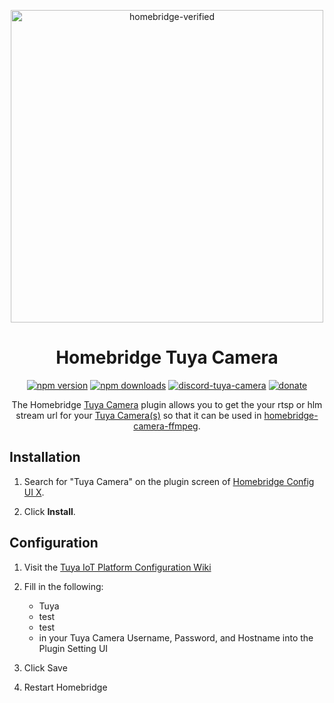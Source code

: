 <span align="center">

<a href="https://github.com/homebridge/verified/blob/master/verified-plugins.json"><img alt="homebridge-verified" src="https://raw.githubusercontent.com/donavanbecker/homebridge-tuya-camera/latest/tuya/Homebridge_x_Tuya.svg?sanitize=true" width="500px"></a>

# Homebridge Tuya Camera

<a href="https://www.npmjs.com/package/homebridge-tuya-camera"><img title="npm version" src="https://badgen.net/npm/v/homebridge-tuya-camera?icon=npm&label" ></a>
<a href="https://www.npmjs.com/package/homebridge-tuya-camera"><img title="npm downloads" src="https://badgen.net/npm/dt/homebridge-tuya-camera?label=downloads" ></a>
<a href="https://discord.gg/8fpZA4S"><img title="discord-tuya-camera" src="https://badgen.net/discord/online-members/8fpZA4S?icon=discord&label=discord" ></a>
<a href="https://paypal.me/donavanbecker"><img title="donate" src="https://badgen.net/badge/donate/paypal/yellow" ></a>

<p>The Homebridge <a href="https://www.tuya.com">Tuya Camera</a> 
plugin allows you to get the  your rtsp or hlm stream url for your  <a href="https://www.tuya.com">Tuya Camera(s)</a> so that it can be used in <a href="https://github.com/Sunoo/homebridge-camera-ffmpeg">homebridge-camera-ffmpeg</a>. 
</p>

</span>

## Installation

1. Search for "Tuya Camera" on the plugin screen of [Homebridge Config UI X](https://github.com/oznu/homebridge-config-ui-x).

2. Click **Install**.

## Configuration

1. Visit the [Tuya IoT Platform Configuration Wiki](https://github.com/tuya/tuya-homebridge/wiki/Tuya-IoT-Platform-Configuration-Guide-Using-Smart-Home-PaaS?_source=d8fba44feeef4757f7f22a14c2295f3f)

2. Fill in the following:
    * Tuya
    * test
    * test
    * in your Tuya Camera Username, Password, and Hostname into the Plugin Setting UI

3. Click Save

4. Restart Homebridge

